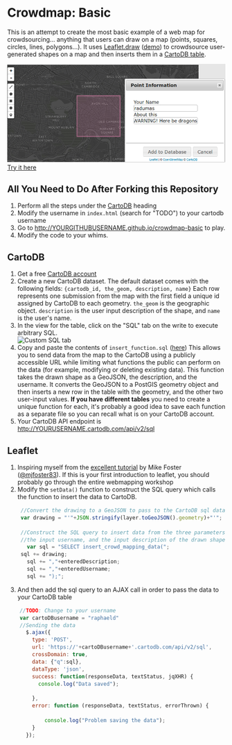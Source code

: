 # Crowdmap: Basic
This is an attempt to create the most basic example of a web map for crowdsourcing... anything that users can draw on a map (points, squares, circles, lines, polygons...).
It uses [Leaflet.draw](https://github.com/Leaflet/Leaflet.draw) ([demo](https://leaflet.github.io/Leaflet.draw/)) to crowdsource user-generated shapes on a map and then inserts them in a [CartoDB table](https://cartodb.com/data/).

[![Example Screenshot](/screenshot.png)](http://radumas.github.io/crowdmap-basic)
[Try it here](http://radumas.github.io/crowdmap-basic)

## All You Need to Do After Forking this Repository
1. Perform all the steps under the [CartoDB](#cartodb) heading
2. Modify the username in `index.html` (search for "TODO") to your cartodb username
3. Go to http://YOURGITHUBUSERNAME.github.io/crowdmap-basic to play.
4. Modify the code to your whims. 


## CartoDB

1. Get a free [CartoDB account](https://cartodb.com/signup)
2. Create a new CartoDB dataset. The default dataset comes with the following fields: `{cartodb_id, the_geom, description, name}`
   Each row represents one submission from the map with the first field a unique id assigned by CartoDB to each geometry. `the_geom` is the geographic object. `description` is the user input description of the shape, and `name` is the user's name.
3. In the view for the table, click on the "SQL" tab on the write to execute arbitrary SQL.  
![Custom SQL tab](https://i.stack.imgur.com/HPEHG.png)
4. Copy and paste the contents of `insert_function.sql` ([here](https://github.com/radumas/crowdmap-basic/blob/gh-pages/insert_function.sql))
This allows you to send data from the map to the CartoDB using a publicly accessible URL while limiting what functions the public can perform on the data (for example, modifying or deleting existing data). This function takes the drawn shape as a GeoJSON, the description, and the username. It converts the GeoJSON to a PostGIS geometry object and then inserts a new row in the table with the geometry, and the other two user-input values.
**If you have different tables** you need to create a unique function for each, it's probably a good idea to save each function as a separate file so you can recall what is on your CartoDB account.
5. Your CartoDB API endpoint is http://YOURUSERNAME.cartodb.com/api/v2/sql

## Leaflet 

1. Inspiring myself from the [excellent tutorial](http://duspviz.mit.edu/web-map-workshop/cartodb-data-collection/#) by Mike Foster ([@mjfoster83](https://github.com/mjfoster83/web-map-workshop)). If this is your first introduction to leaflet, you should probably go through the entire webmapping workshop
2. Modify the `setData()` function to construct the SQL query which calls the function to insert the data to CartoDB.
   ```javascript
    //Convert the drawing to a GeoJSON to pass to the CartoDB sql database
    var drawing = "'"+JSON.stringify(layer.toGeoJSON().geometry)+"'";

    //Construct the SQL query to insert data from the three parameters: the drawing, 
    //the input username, and the input description of the drawn shape
      var sql = "SELECT insert_crowd_mapping_data(";
    sql += drawing;
      sql += ","+enteredDescription;
      sql += ","+enteredUsername;
      sql += ");";
   ```  
3. And then add the sql query to an AJAX call in order to pass the data to your CartoDB table
```javascript
    //TODO: Change to your username
    var cartoDBusername = "raphaeld"  
    //Sending the data
      $.ajax({
        type: 'POST',
        url: 'https://'+cartoDBusername+'.cartodb.com/api/v2/sql',
        crossDomain: true,
        data: {"q":sql},
        dataType: 'json',
        success: function(responseData, textStatus, jqXHR) {
          console.log("Data saved");

        },
        error: function (responseData, textStatus, errorThrown) {

            console.log("Problem saving the data");
        }
      });
```
